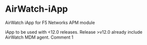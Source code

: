 # AirWatch-iApp
AirWatch iApp for F5 Networks APM module

iApp to be used with <12.0 releases. Release >v12.0 already include AirWatch MDM agent.
Comment 1
